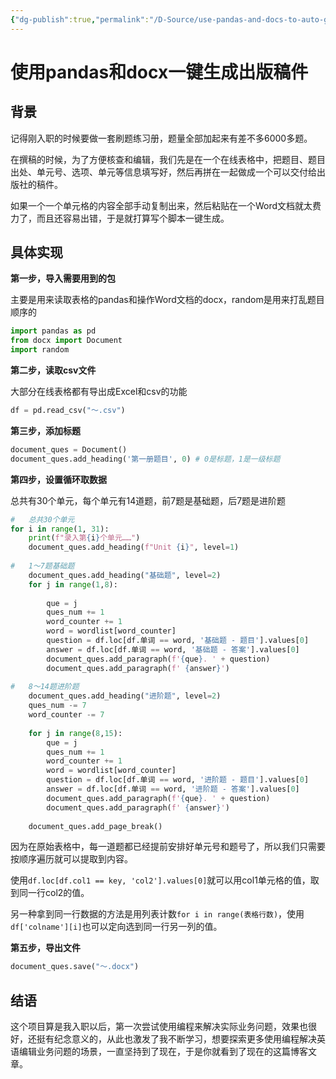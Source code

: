 ```yaml
---
{"dg-publish":true,"permalink":"/D-Source/use-pandas-and-docs-to-auto-generate-draft/","created":"2022-06-16T16:16:57.000+08:00","updated":"2022-06-16T16:16:57.000+08:00"}
---
```


# 使用pandas和docx一键生成出版稿件

## 背景
记得刚入职的时候要做一套刷题练习册，题量全部加起来有差不多6000多题。

在撰稿的时候，为了方便核查和编辑，我们先是在一个在线表格中，把题目、题目出处、单元号、选项、单元等信息填写好，然后再拼在一起做成一个可以交付给出版社的稿件。

如果一个一个单元格的内容全部手动复制出来，然后粘贴在一个Word文档就太费力了，而且还容易出错，于是就打算写个脚本一键生成。

## 具体实现
**第一步，导入需要用到的包**

主要是用来读取表格的pandas和操作Word文档的docx，random是用来打乱题目顺序的
```Python
import pandas as pd  
from docx import Document  
import random
```

**第二步，读取csv文件**

大部分在线表格都有导出成Excel和csv的功能
```Python
df = pd.read_csv("～.csv")
```

**第三步，添加标题**
```Python
document_ques = Document()  
document_ques.add_heading('第一册题目', 0) # 0是标题，1是一级标题
```

**第四步，设置循环取数据**

总共有30个单元，每个单元有14道题，前7题是基础题，后7题是进阶题
```Python
#   总共30个单元  
for i in range(1, 31):  
    print(f"录入第{i}个单元……")  
    document_ques.add_heading(f"Unit {i}", level=1)  
  
#   1～7题基础题  
    document_ques.add_heading("基础题", level=2)  
    for j in range(1,8):
		
        que = j  
        ques_num += 1  
        word_counter += 1  
        word = wordlist[word_counter]  
        question = df.loc[df.单词 == word, '基础题 - 题目'].values[0]  
        answer = df.loc[df.单词 == word, '基础题 - 答案'].values[0]  
        document_ques.add_paragraph(f'{que}. ' + question)  
        document_ques.add_paragraph(f' {answer}')  
  
#   8～14题进阶题  
    document_ques.add_heading("进阶题", level=2)
    ques_num -= 7  
    word_counter -= 7  
  
    for j in range(8,15):  
        que = j  
        ques_num += 1  
        word_counter += 1  
        word = wordlist[word_counter]  
        question = df.loc[df.单词 == word, '进阶题 - 题目'].values[0]  
        answer = df.loc[df.单词 == word, '进阶题 - 答案'].values[0]  
        document_ques.add_paragraph(f'{que}. ' + question)  
        document_ques.add_paragraph(f' {answer}')  
  
    document_ques.add_page_break()
```
因为在原始表格中，每一道题都已经提前安排好单元号和题号了，所以我们只需要按顺序遍历就可以提取到内容。

使用`df.loc[df.col1 == key, 'col2'].values[0]`就可以用col1单元格的值，取到同一行col2的值。

另一种拿到同一行数据的方法是用列表计数`for i in range(表格行数)`，使用`df['colname'][i]`也可以定向选到同一行另一列的值。

**第五步，导出文件**
```Python
document_ques.save("～.docx")
```

## 结语
这个项目算是我入职以后，第一次尝试使用编程来解决实际业务问题，效果也很好，还挺有纪念意义的，从此也激发了我不断学习，想要探索更多使用编程解决英语编辑业务问题的场景，一直坚持到了现在，于是你就看到了现在的这篇博客文章。